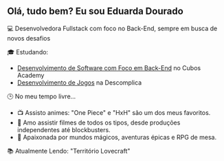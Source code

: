 ## Olá, tudo bem? Eu sou Eduarda Dourado 

💻 Desenvolvedora Fullstack com foco no Back-End, sempre em busca de novos desafios

🎓 Estudando:
- [Desenvolvimento de Software com Foco em Back-End](https://www.linkedin.com/in/cubos-academy-459042223?originalSubdomain=br) no Cubos Academy
- [Desenvolvimento de Jogos](https://descomplica.com.br/) na Descomplica

🕒 No meu tempo livre... 
- 📺 Assisto animes: "One Piece" e "HxH" são um dos meus favoritos.
- 🚀 Amo assistir filmes de todos os tipos, desde produções independentes até blockbusters.
- 🧙‍ Apaixonada por mundos mágicos, aventuras épicas e RPG de mesa.

📚 Atualmente Lendo: "Território Lovecraft"
